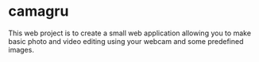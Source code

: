 # camagru
This web project is to create a small web application allowing you to make basic photo and video editing using your webcam and some predefined images.
